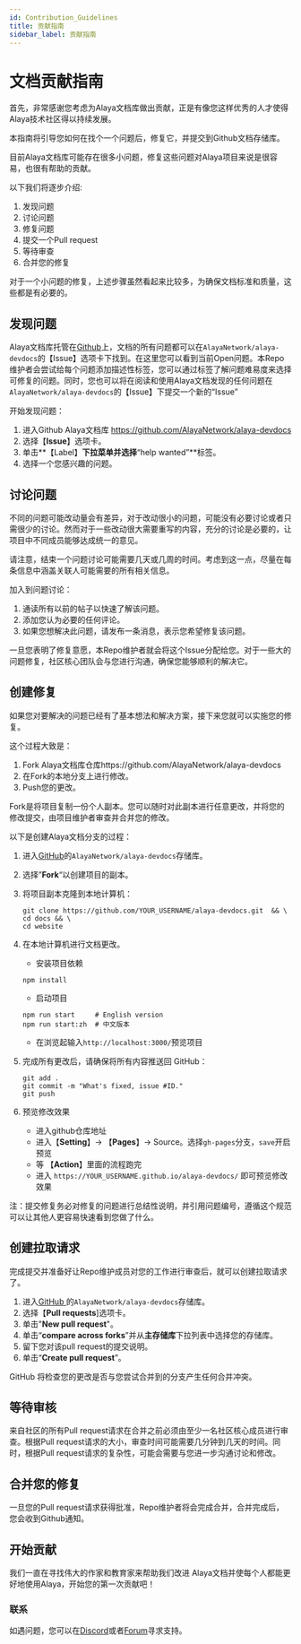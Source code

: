 ```yaml
---
id: Contribution_Guidelines
title: 贡献指南
sidebar_label: 贡献指南
---
```


# 文档贡献指南



首先，非常感谢您考虑为Alaya文档库做出贡献，正是有像您这样优秀的人才使得Alaya技术社区得以持续发展。

本指南将引导您如何在找个一个问题后，修复它，并提交到Github文档存储库。

目前Alaya文档库可能存在很多小问题，修复这些问题对Alaya项目来说是很容易，也很有帮助的贡献。

以下我们将逐步介绍:

1. 发现问题
2. 讨论问题
3. 修复问题
4. 提交一个Pull request
5. 等待审查
6. 合并您的修复

对于一个小问题的修复，上述步骤虽然看起来比较多，为确保文档标准和质量，这些都是有必要的。



## 发现问题

Alaya文档库托管在[Github](https://github.com/AlayaNetwork/alaya-devdocs)上，文档的所有问题都可以在`AlayaNetwork/alaya-devdocs`的【Issue】选项卡下找到。在这里您可以看到当前Open问题。本Repo维护者会尝试给每个问题添加描述性标签，您可以通过标签了解问题难易度来选择可修复的问题。同时，您也可以将在阅读和使用Alaya文档发现的任何问题在`AlayaNetwork/alaya-devdocs`的【Issue】下提交一个新的“Issue”

开始发现问题：

1. 进入Github Alaya文档库 https://github.com/AlayaNetwork/alaya-devdocs
2. 选择【**Issue**】选项卡。
3. 单击**【Label】**下拉菜单并选择**“help wanted”**标签。
4. 选择一个您感兴趣的问题。



## 讨论问题

不同的问题可能改动量会有差异，对于改动很小的问题，可能没有必要讨论或者只需很少的讨论。然而对于一些改动很大需要重写的内容，充分的讨论是必要的，让项目中不同成员能够达成统一的意见。

请注意，结束一个问题讨论可能需要几天或几周的时间。考虑到这一点，尽量在每条信息中涵盖关联人可能需要的所有相关信息。

加入到问题讨论：

1. 通读所有以前的帖子以快速了解该问题。
2. 添加您认为必要的任何评论。
3. 如果您想解决此问题，请发布一条消息，表示您希望修复该问题。

一旦您表明了修复意愿，本Repo维护者就会将这个Issue分配给您。对于一些大的问题修复，社区核心团队会与您进行沟通，确保您能够顺利的解决它。



## 创建修复

如果您对要解决的问题已经有了基本想法和解决方案，接下来您就可以实施您的修复。

这个过程大致是：

1. Fork Alaya文档库仓库https://github.com/AlayaNetwork/alaya-devdocs
2. 在Fork的本地分支上进行修改。
3. Push您的更改。

Fork是将项目复制一份个人副本。您可以随时对此副本进行任意更改，并将您的修改提交，由项目维护者审查并合并您的修改。

以下是创建Alaya文档分支的过程：
 
1. 进入[GitHub](https://github.com/AlayaNetwork/alaya-devdocs)的`AlayaNetwork/alaya-devdocs`存储库。

2. 选择”**Fork**“以创建项目的副本。

3. 将项目副本克隆到本地计算机：

   ```shell
   git clone https://github.com/YOUR_USERNAME/alaya-devdocs.git  && \
   cd docs && \
   cd website   
   ```

4. 在本地计算机进行文档更改。
   - 安装项目依赖
   ```shell
   npm install
   ```
   - 启动项目
   ```shell
   npm run start     # English version
   npm run start:zh  # 中文版本
   ```
   - 在浏览起输入`http://localhost:3000/`预览项目
   

5. 完成所有更改后，请确保将所有内容推送回 GitHub：

   ```shell
   git add .
   git commit -m "What's fixed, issue #ID."
   git push
   ```

6. 预览修改效果
   - 进入github仓库地址
   - 进入【**Setting**】-> 【**Pages**】-> Source。选择`gh-pages`分支，`save`开启预览
   - 等 【**Action**】里面的流程跑完
   - 进入 `https://YOUR_USERNAME.github.io/alaya-devdocs/` 即可预览修改效果

注：提交修复务必对修复的问题进行总结性说明，并引用问题编号，遵循这个规范可以让其他人更容易快速看到您做了什么。



## 创建拉取请求

完成提交并准备好让Repo维护成员对您的工作进行审查后，就可以创建拉取请求了。

1. 进入[GitHub ](https://github.com/AlayaNetwork/alaya-devdocs)的`AlayaNetwork/alaya-devdocs`存储库。
2. 选择【**Pull requests**]选项卡。
3. 单击"**New pull request**"。
4. 单击“**compare across forks**”并从**主存储库**下拉列表中选择您的存储库。
5. 留下您对该pull request的提交说明。
6. 单击“**Create pull request**”。

GitHub 将检查您的更改是否与您尝试合并到的分支产生任何合并冲突。



## 等待审核

来自社区的所有Pull request请求在合并之前必须由至少一名社区核心成员进行审查。根据Pull request请求的大小，审查时间可能需要几分钟到几天的时间。同时，根据Pull request请求的复杂性，可能会需要与您进一步沟通讨论和修改。



## 合并您的修复

一旦您的Pull request请求获得批准，Repo维护者将会完成合并，合并完成后，您会收到Github通知。



## 开始贡献

我们一直在寻找伟大的作家和教育家来帮助我们改进 Alaya文档并使每个人都能更好地使用Alaya，开始您的第一次贡献吧！



### **联系**

如遇问题，您可以在[Discord](https://discord.gg/jAjFzJ3Cff)或者[Forum](https://forum.latticex.foundation/)寻求支持。
